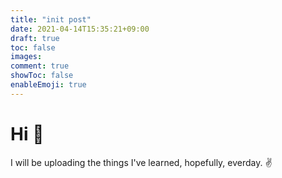 ```yaml
---
title: "init post"
date: 2021-04-14T15:35:21+09:00
draft: true
toc: false
images:
comment: true
showToc: false
enableEmoji: true
---
```


# Hi :wave:

I will be uploading the things I've learned, hopefully, everday. :v:

